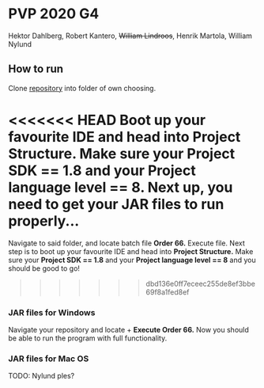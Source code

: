 # PVP 2020 G4

Hektor Dahlberg, Robert Kantero, ~~William Lindroos~~, Henrik Martola, William Nylund

## How to run

Clone [repository](https://github.com/it-teaching-abo-akademi/project-pvp20-grupp4.git) into folder of own choosing.

<<<<<<< HEAD
Boot up your favourite IDE and head into **Project Structure.** Make sure your **Project SDK == 1.8** and your **Project language level == 8**. Next up, you need to get your JAR files to run properly...
=======
Navigate to said folder, and locate batch file **Order 66.** Execute file. Next step is to boot up your favourite IDE and head into **Project Structure.** Make sure your **Project SDK == 1.8** and your **Project language level == 8** and you should be good to go!
>>>>>>> dbd136e0ff7eceec255de8ef3bbe69f8a1fed8ef

### JAR files for Windows

Navigate your repository and locate + **Execute Order 66.** Now you should be able to run the program with full functionality.

### JAR files for Mac OS

TODO: Nylund ples?

